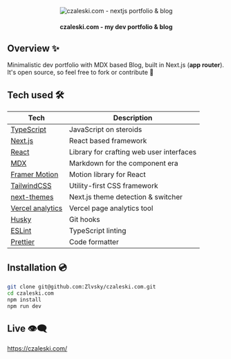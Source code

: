 <div id="top"></div>

<div align="center">
<img src="https://github.com/Zlvsky/czaleski.com/assets/45123514/9914dddd-c401-4977-9875-d3d6286e1b65" alt="czaleski.com - nextjs portfolio & blog" style="text-align:center;" />
</div>

<h4 align="center">czaleski.com - my dev portfolio & blog</h4>

## Overview ✨

Minimalistic dev portfolio with MDX based Blog, built in Next.js (**app router**). It's open source, so feel free to fork or contribute 🖤

## Tech used 🛠

| Tech                                                      | Description                                                         |
| --------------------------------------------------------- | ------------------------------------------------------------------- |
| [TypeScript](https://www.typescriptlang.org/)             | JavaScript on steroids                                              |
| [Next.js](https://nextjs.org/)                            | React based framework                                               |
| [React](https://reactjs.org/)                             | Library for crafting web user interfaces                            |
| [MDX](https://mdxjs.com/)                                 | Markdown for the component era                                      |
| [Framer Motion](https://www.framer.com/motion/)           | Motion library for React                                            |
| [TailwindCSS](https://tailwindcss.com/)                   | Utility-first CSS framework                                         |
| [next-themes](https://github.com/pacocoursey/next-themes) | Next.js theme detection & switcher                                  |
| [Vercel analytics](https://vercel.com/analytics)          | Vercel page analytics tool                                          |
| [Husky](https://github.comtypicode/husky)                 | Git hooks                                                           |
| [ESLint](https://eslint.org/)                             | TypeScript linting                                                  |
| [Prettier](https://prettier.io/)                          | Code formatter                                                      |

## Installation 💿

```bash
git clone git@github.com:Zlvsky/czaleski.com.git
cd czaleski.com
npm install
npm run dev
```

## Live 👁‍🗨

https://czaleski.com/

